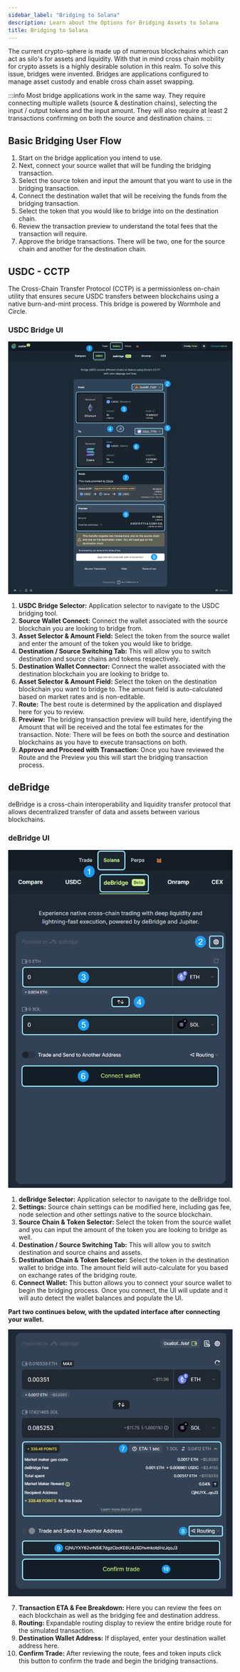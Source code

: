 ```yaml
---
sidebar_label: "Bridging to Solana"
description: Learn about the Options for Bridging Assets to Solana
title: Bridging to Solana
---
```


<head>
    <title>Bridging to Solana</title>
    <meta name="twitter:card" content="summary" />
</head>

The current crypto-sphere is made up of numerous blockchains which can act as silo's for assets and liquidity. With that in mind cross chain mobility for crypto assets is a highly desirable solution in this realm. To solve this issue, bridges were invented. Bridges are applications configured to manage asset custody and enable cross chain asset swapping. 

:::info 
Most bridge applications work in the same way. They require connecting multiple wallets (source & destination chains), selecting the input / output tokens and the input amount. They will also require at least 2 transactions confirming on both the source and destination chains.
:::

## Basic Bridging User Flow

1. Start on the bridge application you intend to use. 
2. Next, connect your source wallet that will be funding the bridging transaction.
3. Select the source token and input the amount that you want to use in the bridging transaction.
4. Connect the destination wallet that will be receiving the funds from the bridging transaction.
5. Select the token that you would like to bridge into on the destination chain.
6. Review the transaction preview to understand the total fees that the transaction will require.
7. Approve the bridge transactions. There will be two, one for the source chain and another for the destination chain.

## USDC - CCTP

The Cross-Chain Transfer Protocol (CCTP) is a permissionless on-chain utility that ensures secure USDC transfers between blockchains using a native burn-and-mint process. This bridge is powered by Wormhole and Circle.

### USDC Bridge UI

![USDC Bridge UI](../img/bridge/bridge-4.png)

1. **USDC Bridge Selector:** Application selector to navigate to the USDC bridging tool.
2. **Source Wallet Connect:** Connect the wallet associated with the source blockchain you are looking to bridge from.
3. **Asset Selector & Amount Field:** Select the token from the source wallet and enter the amount of the token you would like to bridge.
4. **Destination / Source Switching Tab:** This will allow you to switch destination and source chains and tokens respectively.
5. **Destination Wallet Connector:** Connect the wallet associated with the destination blockchain you are looking to bridge to.
6. **Asset Selector & Amount Field:** Select the token on the destination blockchain you want to bridge to. The amount field is auto-calculated based on market rates and is non-editable.
7. **Route:** The best route is determined by the application and displayed here for you to review.
8. **Preview:** The bridging transaction preview will build here, identifying the Amount that will be received and the total fee estimates for the transaction. Note: There will be fees on both the source and destination blockchains as you have to execute transactions on both.
9. **Approve and Proceed with Transaction:** Once you have reviewed the Route and the Preview you this will start the bridging transaction process.

## deBridge

deBridge is a cross-chain interoperability and liquidity transfer protocol that allows decentralized transfer of data and assets between various blockchains.

### deBridge UI

![deBridge UI](../img/bridge/bridge-5.png)

1. **deBridge Selector:** Application selector to navigate to the deBridge tool.
2. **Settings:** Source chain settings can be modified here, including gas fee, node selection and other settings native to the source blockchain.
3. **Source Chain & Token Selector:** Select the token from the source wallet and you can input the amount of the token you are looking to bridge as well. 
4. **Destination / Source Switching Tab:** This will allow you to switch destination and source chains and assets.
5. **Destination Chain & Token Selector:** Select the token in the destination wallet to bridge into. The amount field will auto-calculate for you based on exchange rates of the bridging route.
6. **Connect Wallet:** This button allows you to connect your source wallet to begin the bridging process. Once you connect, the UI will update and it will auto detect the wallet balances and populate the UI.

**Part two continues below, with the updated interface after connecting your wallet.**

![deBridge UI](../img/bridge/bridge-6.png)

7. **Transaction ETA & Fee Breakdown:** Here you can review the fees on each blockchain as well as the bridging fee and destination address.
8. **Routing:** Expandable routing display to review the entire bridge route for the simulated transaction.
9. **Destination Wallet Address:** If displayed, enter your destination wallet address here. 
10. **Confirm Trade:** After reviewing the route, fees and token inputs click this button to confirm the trade and begin the bridging transactions. 